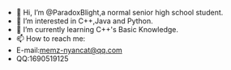 - 👋 Hi, I’m @ParadoxBlight,a normal senior high school student.
- 👀 I’m interested in C++,Java and Python.
- 🌱 I’m currently learning C++'s Basic Knowledge.
- 📫 How to reach me:
- E-mail:memz-nyancat@qq.com
- QQ:1690519125

<!---
ParadoxBlight/ParadoxBlight is a ✨ special ✨ repository because its `README.md` (this file) appears on your GitHub profile.
You can click the Preview link to take a look at your changes.
--->
